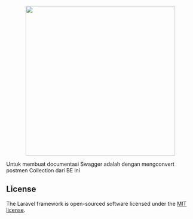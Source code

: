 <p align="center"><a href="https://laravel.com" target="_blank"><img src="https://raw.githubusercontent.com/laravel/art/master/logo-lockup/5%20SVG/2%20CMYK/1%20Full%20Color/laravel-logolockup-cmyk-red.svg" width="400"></a></p>

<p>
Untuk membuat documentasi Swagger adalah dengan mengconvert postmen Collection dari BE ini 
</p>

## License

The Laravel framework is open-sourced software licensed under the [MIT license](https://opensource.org/licenses/MIT).
